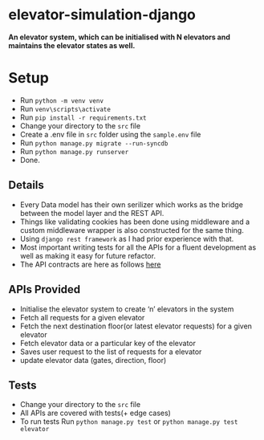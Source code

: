 # elevator-simulation-django

**An elevator system, which can be initialised with N elevators and maintains the elevator states as well.**

# Setup

- Run `python -m venv venv`
- Run `venv\scripts\activate`
- Run `pip install -r requirements.txt`
- Change your directory to the `src` file
- Create a .env file in `src` folder using the `sample.env` file
- Run `python manage.py migrate --run-syncdb`
- Run `python manage.py runserver`
- Done.

## Details

- Every Data model has their own serilizer which works as the bridge between the model layer and the REST API.
- Things like validating cookies has been done using middleware and a custom middleware wrapper is also constructed for the same thing.
- Using `django rest framework` as I had prior experience with that.
- Most important writing tests for all the APIs for a fluent development as well as making it easy for future refactor.
- The API contracts are here as follows [here](https://github.com/ivinayakg/lift-simulation-django/blob/main/contracts/contracts.md)

## APIs Provided

- Initialise the elevator system to create ‘n’ elevators in the system
- Fetch all requests for a given elevator
- Fetch the next destination floor(or latest elevator requests) for a given elevator
- Fetch elevator data or a particular key of the elevator
- Saves user request to the list of requests for a elevator
- update elevator data (gates, direction, floor)

## Tests

- Change your directory to the `src` file
- All APIs are covered with tests(+ edge cases)
- To run tests Run `python manage.py test` or `python manage.py test elevator`

